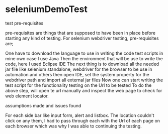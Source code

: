# seleniumDemoTest

test pre-requisites

pre-requisites are things that are supposed to have been in place before starting any kind of testing. For selenium webdriver testing, pre-requisites are;

One have to download the language to use in writing the code test scripts in mine own case I use Java Then the environment that will be use to write the code, here I used Eclipse IDE The next thing is to download all the needed jar file like selenium standalone, webdriver for the browser to be use in automation and others then open IDE, set the system property for the webdriver path and import all external jar files Now one can start writing the test script for the functionality testing on the Url to be tested To do the above step, will open te url manually and inspect the web page to check for web element locator.

assumptions made and issues found

For each side bar like input form, alert and listbox. The location couldn't click on any them, I had to pass through each with the Url of each page on each browser which was why I was able to continuing the testing.
